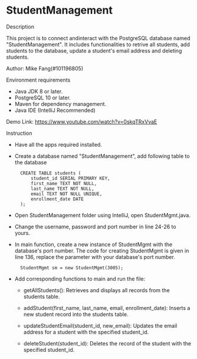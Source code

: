 # StudentManagement
Description

This project is to connect andinteract with the PostgreSQL database named "StudentManagement". It includes functionalities to retrive all
students, add students to the database, update a student's email address and deleting students.

Author: Mike Fang(#101196805)

Environment requirements
- Java JDK 8 or later.
- PostgreSQL 10 or later.
- Maven for dependency management.
- Java IDE (IntelliJ Recommended)

Demo Link: https://www.youtube.com/watch?v=0skqTRxVvaE

Instruction
- Have all the apps required installed.

- Create a database named "StudentManagement", add following table to the database

		CREATE TABLE students (
  			student_id SERIAL PRIMARY KEY,
  			first_name TEXT NOT NULL,
			last_name TEXT NOT NULL,
			email TEXT NOT NULL UNIQUE,
			enrollment_date DATE
		);

- Open StudentManagement folder using IntelliJ, open StudentMgmt.java.

- Change the username, password and port number in line 24-26 to yours.

- In main function, create a new instance of StudentMgmt with the database's port number. The code for creating StudentMgmt is given in line 136, replace 
  the parameter with your database's port number.

		StudentMgmt sm = new StudentMgmt(3005);

- Add corresponding functions to main and run the file:
	- getAllStudents(): Retrieves and displays all records from the students table.
  
	- addStudent(first_name, last_name, email, enrollment_date): Inserts a new student record into the students table.
  
	- updateStudentEmail(student_id, new_email): Updates the email address for a student with the specified student_id.
  
	- deleteStudent(student_id): Deletes the record of the student with the specified student_id.
